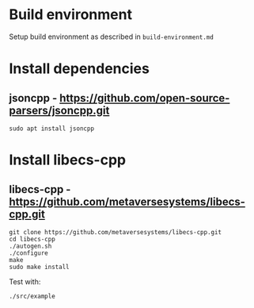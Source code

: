 # Build environment

Setup build environment as described in ```build-environment.md```

# Install dependencies

## jsoncpp - https://github.com/open-source-parsers/jsoncpp.git

```
sudo apt install jsoncpp
```

# Install libecs-cpp

## libecs-cpp - https://github.com/metaversesystems/libecs-cpp.git

```
git clone https://github.com/metaversesystems/libecs-cpp.git
cd libecs-cpp
./autogen.sh
./configure
make
sudo make install
```

Test with:

```
./src/example
```